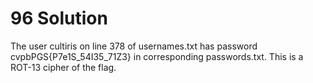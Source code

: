 # 96 Solution
The user cultiris on line 378 of usernames.txt has password cvpbPGS{P7e1S_54I35_71Z3} in corresponding passwords.txt. This is a ROT-13 cipher of the flag.